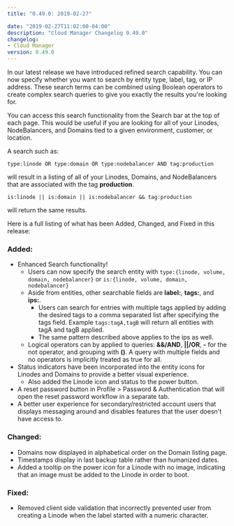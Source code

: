 ```yaml
---
title: "0.49.0: 2019-02-27"

date: "2019-02-27T11:02:00-04:00"
description: "Cloud Manager Changelog 0.49.0"
changelog:
- Cloud Manager
version: 0.49.0
---
```


In our latest release we have introduced refined search capability. You can now specify whether you want to search by entity type, label, tag, or IP address. These search terms can be combined using Boolean operators to create complex search queries to give you exactly the results you're looking for.

You can access this search functionality from the Search bar at the top of each page. This would be useful if you are looking for all of your Linodes, NodeBalancers, and Domains tied to a given environment, customer, or location.

A search such as:

`type:linode OR type:domain OR type:nodebalancer AND tag:production`

will result in a listing of all of your Linodes, Domains, and NodeBalancers that are associated with the tag **production**.

`is:linode || is:domain || is:nodebalancer && tag:production`

will return the same results.

Here is a full listing of what has been Added, Changed, and Fixed in this release:

### Added:
- Enhanced Search functionality!
  - Users can now specify the search entity with `type:{linode, volume, domain, nodebalancer}` or `is:{linode, volume, domain, nodebalancer}`
  - Aside from entities, other searchable fields are **label:**, **tags:**, and **ips:**.
    - Users can search for entries with multiple tags applied by adding the desired tags to a comma separated list after specifying the tags field. Example `tags:tagA,tagB` will return all entities with tagA and tagB applied.
    - The same pattern described above applies to the ips as well.
  - Logical operators can by applied to queries: **&&/AND**, **||/OR**, **-** for the not operator, and grouping with **()**. A query with multiple fields and no operators is implicitly treated as true for all.
- Status indicators have been incorporated into the entity icons for Linodes and Domains to provide a better visual experience.
  - Also added the Linode icon and status to the power button.
- A reset password button in Profile > Password & Authentication that will open the reset password workflow in a separate tab.
- A better user experience for secondary/restricted account users that displays messaging around and disables features that the user doesn't have access to.

### Changed:
- Domains now displayed in alphabetical order on the Domain listing page.
- Timestamps display in last backup table rather than humanized dates.
- Added a tooltip on the power icon for a Linode with no image, indicating that an image must be added to the Linode in order to boot.

### Fixed:
- Removed client side validation that incorrectly prevented user from creating a Linode when the label started with a numeric character.
